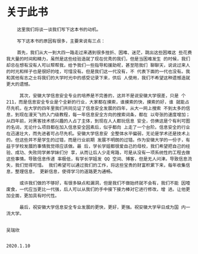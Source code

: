 # 关于此书

        这里我们将谈一谈我们写下这本书的动机。

        写下这本书的原因有很多，主要来说有三点：

        首先，我们从大一到大四一路走过来遇到很多挫折、困难、迷茫，跳出这些困难这 些花费我大量的时间和精力，虽然是这些经验造就了现在优秀的我们，但是当困难发生 的时候，我们却总在想有没有人可以帮帮我，给予我们一些指导和援助呢，甚至陪我们 聊聊天，说说过来人的时光和样子也是很好的哇，可惜没有。但是我们这一代没有，不 代表下面的一代也没有。我和其他有志之士将我们的大学时光中的感受记录下来，供后 人使用，我们不希望这种遗憾造就更大的遗憾。

         其次，安徽大学信息安全专业的培养是不完善的，这并不是说安徽大学很差，只是 个 211，而是信息安全专业是个全新的行业，大家都在摸索，谁摸索的快，摸索的好，谁 就能占尽先机，在大学的四年里我们共同见证了信息安全发展的四年，从大一网上搜索 不到太多的信息，到现在漫天飞的入门级教程，每一年信息安全方向的搜索词条，都在 以夸张的速度增加；从四年前，对黑客技术感兴趣的人占了主体，到现在人人都玩信息 安全，仿佛这是个有利可图的名词，无论什么项目都在加入信息安全因素后，似乎都向 上走了一个台阶。信息安全的行业在迅速壮大，而先进者可占尽先机。安徽大学信息安 全整体水平偏弱，无论是学术还是技术上的。但这些并不是学生的过错，而是行业前期 发展不明朗的过错。作为安徽大学的一份子，有益于学校发展的事情我觉得应该做。最 后，学长学姐都很爱自己的母校，我们希望把自己的经验、成功、失败同学弟学妹们分 享，从而让后人少走弯路，可是从没有一项系统性的工程去做这些事情。导致信息传递 率极低，有学长学姐发 QQ 空间、博客，但是无人问津。导致信息流失，我们觉得可惜。 我们希望可以通过我们的工作，将这些宝贵的财富积累下来，每年收集信息，整理信息， 更新信息，使得学习的道路更为通畅。

         或许我们做的不够好，有很多缺点和漏洞，但是我们不做始终就不会有，我们不能 因噎废食，一代应当更比一代强，后人可以从我们的手中接下接力棒对它进行修改，增 进。让他更加全面，更加具有时代性。

         最后，祝安徽大学信息安全专业发展的更快，更好，更强。祝安徽大学早日成为国 内一流大学。

                                                                                                             吴瑞欣

                                                                                                       2020.1.10

